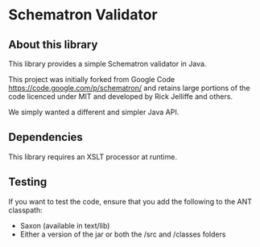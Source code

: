 # Schematron Validator

## About this library

This library provides a simple Schematron validator in Java.

This project was initially forked from Google Code <https://code.google.com/p/schematron/> and 
retains large portions of the code licenced under MIT and developed by Rick Jelliffe and others.

We simply wanted a different and simpler Java API.

## Dependencies

This library requires an XSLT processor at runtime.

## Testing

If you want to test the code, ensure that you add the following to the ANT classpath:
- Saxon (available in text/lib)
- Either a version of the jar or both the /src and /classes folders

